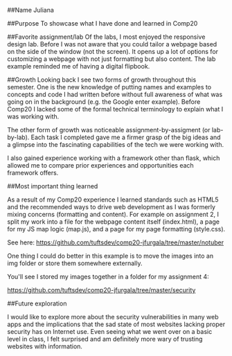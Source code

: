 ##Name 
Juliana

##Purpose
To showcase what I have done and learned in Comp20

##Favorite assignment/lab
Of the labs, I most enjoyed the responsive design lab. Before I was not aware that you could tailor a webpage based on the side of the window (not the screen). It opens up a lot of options for customizing a webpage with not just formatting but also content. The lab example reminded me of having a digital flipbook.

##Growth
Looking back I see two forms of growth throughout this semester. One is the new knowledge of putting names and examples to concepts and code I had written before without full awareness of what was going on in the background (e.g. the Google enter example). Before Comp20 I lacked some of the formal technical terminology to explain what I was working with. 

The other form of growth was noticeable assignment-by-assigment (or lab-by-lab). Each task I completed gave me a firmer grasp of the big ideas and a glimpse into the fascinating capabilities of the tech we were working with. 

I also gained experience working with a framework other than flask, which allowed me to compare prior experiences and opportunities each framework offers.

##Most important thing learned

As a result of my Comp20 experience I learned standards such as HTML5 and the recommended ways to drive web development as I was formerly mixing concerns (formatting and content). For example on assignment 2, I split my work into a file for the webpage content itself (index.html), a page for my JS map logic (map.js), and a page for my page formatting (style.css). 

See here: https://github.com/tuftsdev/comp20-jfurgala/tree/master/notuber

One thing I could do better in this example is to move the images into an img folder or store them somewhere externally.

You'll see I stored my images together in a folder for my assignment 4:

https://github.com/tuftsdev/comp20-jfurgala/tree/master/security

##Future exploration

I would like to explore more about the security vulnerabilities in many web apps and the implications that the sad state of most websites lacking proper security has on Internet use. Even seeing what we went over on a basic level in class, I felt surprised and am definitely more wary of trusting websites with information.